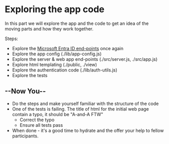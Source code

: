 # Exploring the app code

In this part we will explore the app and the code to get an idea of the moving parts and how they work together.

Steps:

* Explore the [Microsoft Entra ID end-points](https://portal.azure.com/#view/Microsoft_AAD_IAM/ActiveDirectoryMenuBlade/~/RegisteredApps) once again
* Explore the app config (./lib/app-config.js)
* Explore the server & web app end-points (./src/server.js, ./src/app.js)
* Explore html templating (./public, ./view)
* Explore the authentication code (./lib/auth-utils.js)
* Explore the tests

## --Now You--

* Do the steps and make yourself familiar with the structure of the code
* One of the tests is failing. The title of html for the initial web page contain a typo, it should be "A-and-A FTW"
  * Correct the typo
  * Ensure all tests pass
* When done - it's a good time to hydrate and the offer your help to fellow participants.


